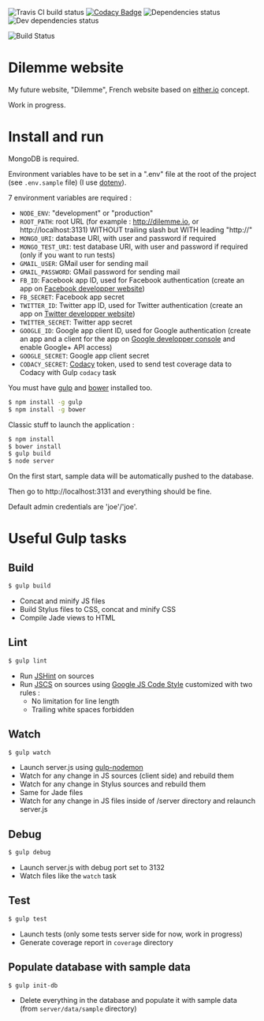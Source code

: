 ![Travis CI build status](https://img.shields.io/travis/BenjaminBini/dilemme.svg)
[![Codacy Badge](https://api.codacy.com/project/badge/grade/1e5df5cd42d64c61ac11d2a152f7fa83)](https://www.codacy.com/app/benjamin_6/dilemme)
![Dependencies status](https://david-dm.org/benjaminbini/dilemme.svg)
![Dev dependencies status](https://david-dm.org/benjaminbini/dilemme/dev-status.svg)

![Build Status](https://codeship.com/projects/fe21adf0-1f10-0133-8b98-7a1057e16cf4/status?branch=master) 

# Dilemme website

My future website, "Dilemme", French website based on [either.io](http://either.io) concept.

Work in progress.

# Install and run

MongoDB is required.

Environment variables have to be set in a ".env" file at the root of the project (see `.env.sample` file) (I use [dotenv](https://github.com/motdotla/dotenv)).


7 environment variables are required :

* `NODE_ENV`: "development" or "production"
* `ROOT_PATH`: root URL (for example : http://dilemme.io, or http://localhost:3131) WITHOUT trailing slash but WITH leading "http://"
* `MONGO_URI`: database URI, with user and password if required
* `MONGO_TEST_URI`: test database URI, with user and password if required (only if you want to run tests)
* `GMAIL_USER`: GMail user for sending mail
* `GMAIL_PASSWORD`: GMail password for sending mail
* `FB_ID`: Facebook app ID, used for Facebook authentication (create an app on [Facebook developper website](https://developers.facebook.com/))
* `FB_SECRET`: Facebook app secret
* `TWITTER_ID`: Twitter app ID, used for Twitter authentication (create an app on [Twitter developper website](https://apps.twitter.com/))
* `TWITTER_SECRET`: Twitter app secret
* `GOOGLE_ID`: Google app client ID, used for Google authentication (create an app and a client for the app on [Google developper console](https://console.developers.google.com/) and enable Google+ API access)
* `GOOGLE_SECRET`: Google app client secret
* `CODACY_SECRET`: [Codacy](https://www.codacy.com/) token, used to send test coverage data to Codacy with Gulp ```codacy``` task

You must have [gulp](http://gulpjs.com/) and [bower](http://bower.io/) installed too.
```sh
$ npm install -g gulp
$ npm install -g bower
```

Classic stuff to launch the application : 

```sh
$ npm install
$ bower install
$ gulp build
$ node server
```
On the first start, sample data will be automatically pushed to the database.

Then go to http://localhost:3131 and everything should be fine.

Default admin credentials are 'joe'/'joe'.

# Useful Gulp tasks

## Build

```sh
$ gulp build
```

* Concat and minify JS files
* Build Stylus files to CSS, concat and minify CSS
* Compile Jade views to HTML

## Lint

```sh
$ gulp lint
```

* Run [JSHint](http://jshint.com/docs/) on sources
* Run [JSCS](http://jscs.info/) on sources using [Google JS Code Style](https://google-styleguide.googlecode.com/svn/trunk/javascriptguide.xml) customized with two rules :
	* No limitation for line length
	* Trailing white spaces forbidden

## Watch

```sh
$ gulp watch
```

* Launch server.js using [gulp-nodemon](https://github.com/JacksonGariety/gulp-nodemon)
* Watch for any change in JS sources (client side) and rebuild them
* Watch for any change in Stylus sources and rebuild them
* Same for Jade files
* Watch for any change in JS files inside of /server directory and relaunch server.js

## Debug

```sh
$ gulp debug
```

* Launch server.js with debug port set to 3132
* Watch files like the `watch` task

## Test

```sh
$ gulp test
```

* Launch tests (only some tests server side for now, work in progress)
* Generate coverage report in `coverage` directory

## Populate database with sample data

```sh
$ gulp init-db
```

* Delete everything in the database and populate it with sample data (from `server/data/sample` directory)
